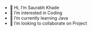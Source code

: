 - 👋 Hi, I’m Saurabh Khade
- 👀 I’m interested in Coding
- 🌱 I’m currently learning Java
- 💞️ I’m looking to collaborate on Project


<!---
saurabh1937/saurabh1937 is a ✨ special ✨ repository because its `README.md` (this file) appears on your GitHub profile.
You can click the Preview link to take a look at your changes.
--->
